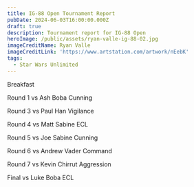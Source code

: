 ```yaml
---
title: IG-88 Open Tournament Report
pubDate: 2024-06-03T16:00:00.000Z
draft: true
description: Tournament report for IG-88 Open
heroImage: /public/assets/ryan-valle-ig-88-02.jpg
imageCreditName: Ryan Valle
imageCreditLink: 'https://www.artstation.com/artwork/nEebK'
tags:
  - Star Wars Unlimited
---
```


Breakfast

Round 1 vs Ash Boba Cunning

Round 3 vs Paul Han Vigilance

Round 4 vs Matt Sabine ECL

Round 5 vs Joe Sabine Cunning

Round 6 vs Andrew Vader Command

Round 7 vs Kevin Chirrut Aggression

Final vs Luke Boba ECL

 
